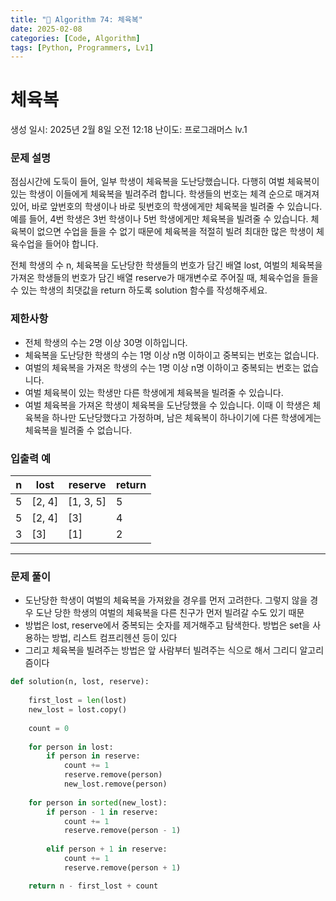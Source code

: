 ```yaml
---
title: "🧠 Algorithm 74: 체육복"
date: 2025-02-08
categories: [Code, Algorithm]
tags: [Python, Programmers, Lv1]
---
```


# 체육복

생성 일시: 2025년 2월 8일 오전 12:18
난이도: 프로그래머스 lv.1

### **문제 설명**

점심시간에 도둑이 들어, 일부 학생이 체육복을 도난당했습니다. 다행히 여벌 체육복이 있는 학생이 이들에게 체육복을 빌려주려 합니다. 학생들의 번호는 체격 순으로 매겨져 있어, 바로 앞번호의 학생이나 바로 뒷번호의 학생에게만 체육복을 빌려줄 수 있습니다. 예를 들어, 4번 학생은 3번 학생이나 5번 학생에게만 체육복을 빌려줄 수 있습니다. 체육복이 없으면 수업을 들을 수 없기 때문에 체육복을 적절히 빌려 최대한 많은 학생이 체육수업을 들어야 합니다.

전체 학생의 수 n, 체육복을 도난당한 학생들의 번호가 담긴 배열 lost, 여벌의 체육복을 가져온 학생들의 번호가 담긴 배열 reserve가 매개변수로 주어질 때, 체육수업을 들을 수 있는 학생의 최댓값을 return 하도록 solution 함수를 작성해주세요.

### 제한사항

- 전체 학생의 수는 2명 이상 30명 이하입니다.
- 체육복을 도난당한 학생의 수는 1명 이상 n명 이하이고 중복되는 번호는 없습니다.
- 여벌의 체육복을 가져온 학생의 수는 1명 이상 n명 이하이고 중복되는 번호는 없습니다.
- 여벌 체육복이 있는 학생만 다른 학생에게 체육복을 빌려줄 수 있습니다.
- 여벌 체육복을 가져온 학생이 체육복을 도난당했을 수 있습니다. 이때 이 학생은 체육복을 하나만 도난당했다고 가정하며, 남은 체육복이 하나이기에 다른 학생에게는 체육복을 빌려줄 수 없습니다.

### 입출력 예

| n | lost | reserve | return |
| --- | --- | --- | --- |
| 5 | [2, 4] | [1, 3, 5] | 5 |
| 5 | [2, 4] | [3] | 4 |
| 3 | [3] | [1] | 2 |

---

### 문제 풀이

- 도난당한 학생이 여벌의 체육복을 가져왔을 경우를 먼저 고려한다. 그렇지 않을 경우 도난 당한 학생의 여벌의 체육복을 다른 친구가 먼저 빌려갈 수도 있기 때문
- 방법은 lost, reserve에서 중복되는 숫자를 제거해주고 탐색한다. 방법은 set을 사용하는 방법, 리스트 컴프리헨션 등이 있다
- 그리고 체육복을 빌려주는 방법은 앞 사람부터 빌려주는 식으로 해서 그리디 알고리즘이다

```python
def solution(n, lost, reserve):
    
    first_lost = len(lost)
    new_lost = lost.copy()
    
    count = 0
    
    for person in lost:
        if person in reserve:
            count += 1
            reserve.remove(person)
            new_lost.remove(person)
            
    for person in sorted(new_lost):     
        if person - 1 in reserve:
            count += 1
            reserve.remove(person - 1)
        
        elif person + 1 in reserve:
            count += 1
            reserve.remove(person + 1)

    return n - first_lost + count
 
```